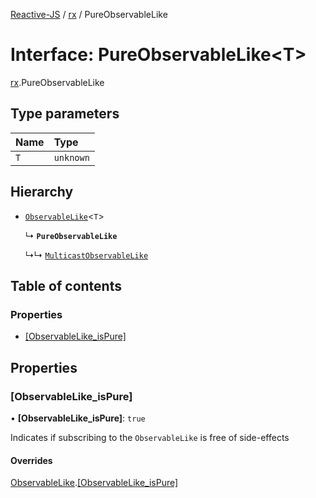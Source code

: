 [Reactive-JS](../README.md) / [rx](../modules/rx.md) / PureObservableLike

# Interface: PureObservableLike<T\>

[rx](../modules/rx.md).PureObservableLike

## Type parameters

| Name | Type |
| :------ | :------ |
| `T` | `unknown` |

## Hierarchy

- [`ObservableLike`](rx.ObservableLike.md)<`T`\>

  ↳ **`PureObservableLike`**

  ↳↳ [`MulticastObservableLike`](rx.MulticastObservableLike.md)

## Table of contents

### Properties

- [[ObservableLike\_isPure]](rx.PureObservableLike.md#[observablelike_ispure])

## Properties

### [ObservableLike\_isPure]

• **[ObservableLike\_isPure]**: ``true``

Indicates if subscribing to the `ObservableLike` is free of side-effects

#### Overrides

[ObservableLike](rx.ObservableLike.md).[[ObservableLike_isPure]](rx.ObservableLike.md#[observablelike_ispure])
